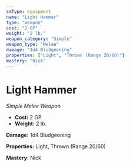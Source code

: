 ```yaml
---
smType: equipment
name: "Light Hammer"
type: "weapon"
cost: "2 GP"
weight: "2 lb."
weapon_category: "Simple"
weapon_type: "Melee"
damage: "1d4 Bludgeoning"
properties: ["Light", "Thrown (Range 20/60)"]
mastery: "Nick"
---
```


# Light Hammer
*Simple Melee Weapon*

- **Cost:** 2 GP
- **Weight:** 2 lb.

**Damage:** 1d4 Bludgeoning

**Properties:** Light, Thrown (Range 20/60)

**Mastery:** Nick

